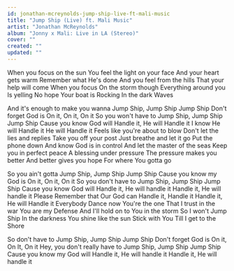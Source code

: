 ```yaml
---
id: jonathan-mcreynolds-jump-ship-live-ft-mali-music
title: "Jump Ship (Live) ft. Mali Music"
artist: "Jonathan McReynolds"
album: "Jonny x Mali: Live in LA (Stereo)"
cover: ""
created: ""
updated: ""
---
```


When you focus on the sun
You feel the light on your face
And your heart gets warm
Remember what He's done
And you feel from the hills
That your help will come
When you focus
On the storm though
Everything around you
Is yelling No hope
Your boat is Rocking
In the dark Waves

And it's enough to make you wanna
Jump Ship, Jump Ship
Jump Ship
Don't forget God is
On it, On it, On it
So you won't have to
Jump Ship, Jump Ship
Jump Ship
Cause you know God will
Handle it, He will Handle it
I know He will Handle it
He will Handle it
Feels like you're about to blow
Don't let the lies and replies
Take you off your post
Just breathe and let it go
Put the phone down
And know God is in control
And let the master of the seas
Keep you in perfect peace
A blessing under pressure
The pressure makes you better
And better gives you hope
For where You gotta go

So you ain't gotta
Jump Ship, Jump Ship
Jump Ship
Cause you know my God is
On it, On it, On it
So you don't have to
Jump Ship, Jump Ship
Jump Ship
Cause you know God will
Handle it, He will handle it
Handle it, He will handle it
Please Remember that
Our God can
Handle it, Handle it
Handle it, He will Handle it
Everybody Dance now
You're the one
That I trust in the war
You are my Defense
And I'll hold on to You in the storm
So I won't Jump Ship
In the darkness
You shine like the sun
Stick with You
Till I get to the Shore

So don't have to
Jump Ship, Jump Ship
Jump Ship
Don't forget God is
On it, On It, On it
Hey, you don't really have to
Jump Ship, Jump Ship
Jump Ship
Cause you know my God will
Handle it, He will handle it
Handle it, He will handle it